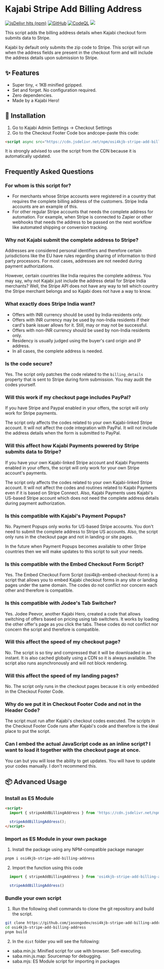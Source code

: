 # Kajabi Stripe Add Billing Address
[![jsDelivr hits (npm)](https://img.shields.io/jsdelivr/npm/hm/osi4kjb-stripe-add-billing-address?color=blue&label=Downloads&logo=jsdelivr)](https://www.jsdelivr.com/package/npm/osi4kjb-stripe-add-billing-address)
[![GitHub](https://img.shields.io/github/license/jasongodev/osi4kjb-stripe-add-billing-address?&color=blue&label=License&logo=github)](LICENSE)
[![CodeQL](https://github.com/jasongodev/osi4kjb-stripe-add-billing-address/actions/workflows/github-code-scanning/codeql/badge.svg)](https://github.com/jasongodev/osi4kjb-stripe-add-billing-address/actions/workflows/github-code-scanning/codeql)
[![](https://img.shields.io/badge/Code%20Style-Standard-brightgreen?logo=typescript)](https://standardjs.com/)

This script adds the billing address details when Kajabi checkout form submits data to Stripe.

Kajabi by default only submits the zip code to Stripe. This script will run when the address fields are present in the checkout form and will include the address details upon submission to Stripe.

## ✨ Features
- Super tiny, < 1KB minified gzipped.
- Set and forget. No configuration required.
- Zero dependencies.
- Made by a Kajabi Hero!

## 🔧 Installation

1. Go to Kajabi Admin Settings -> Checkout Settings
2. Go to the Checkout Footer Code box andcope-paste this code:

```html
<script async src="https://cdn.jsdelivr.net/npm/osi4kjb-stripe-add-billing-address@latest"></script>
```

It is strongly advised to use the script from the CDN because it is automatically updated.

## Frequently Asked Questions

### For whom is this script for?
- For merchants whose Stripe accounts were registered in a country that requires the complete billing address of the customers. Stripe India accounts are an example of this.
- For other regular Stripe accounts that needs the complete address for automation. For example, when Stripe is connected to Zapier or other webhooks that needs the address to be passed on the next workflow like automated shipping or conversion tracking.

### Why not Kajabi submit the complete address to Stripe?
Addresses are considered personal identifiers and therefore certain jurisdictions like the EU have rules regarding sharing of information to third party processors. For most cases, addresses are not needed during payment authorizations.

However, certain countries like India requires the complete address. You may say, why not Kajabi just include the address detail for Stripe India merchants? Well, the Stripe API does not have any way to tell which country the Stripe merchant belongs and so Kajabi does not have a way to know.

### What exactly does Stripe India want?
- Offers with INR currency should be used by India-residents only.
- Offers with INR currency may be used by non-India residents if their card's bank issuer allows for it. Still, may or may not be successful.
- Offers with non-INR currency should be used by non-India residents only.
- Residency is usually judged using the buyer's card origin and IP address.
- In all cases, the complete address is needed.

### Is the code secure?

Yes. The script only patches the code related to the `billing_details` property that is sent to Stripe during form submission. You may audit the codes yourself.

### Will this work if my checkout page includes PayPal?

If you have Stripe and Paypal enabled in your offers, the script will only work for Stripe payments.

The script only affects the codes related to your own Kajabi-linked Stripe account. It will not affect the code integration with PayPal. It will not include the address details when the form is submitted to PayPal.

### Will this affect how Kajabi Payments powered by Stripe submits data to Stripe?

If you have your own Kajabi-linked Stripe account and Kajabi Payments enabled in your offers, the script will only work for your own Stripe account's payments.

The script only affects the codes related to your own Kajabi-linked Stripe account. It will not affect the codes and routines related to Kajabi Payments even if it is based on Stripe Connect. Also, Kajabi Payments uses Kajabi's US-based Stripe account which does not need the complete address details during payment authorization.

### Is this compatible with Kajabi's Payment Popups?

No. Payment Popups only works for US-based Stripe accounts. You don't need to submit the complete address to Stripe US accounts. Also, the script only runs in the checkout page and not in landing or site pages.

In the future when Payment Popups becomes available to other Stripe countries then we will make updates to this script to suit your needs.

### Is this compatible with the Embed Checkout Form Script?

Yes. The Embed Checkout Form Script (osi4kjb-embed-checkout-form) is a script that allows you to embed Kajabi checkout forms in any site or landing pages under the same domain. The codes do not conflict nor concern each other and therefore is compatible.

### Is this compatible with Jodee's Tab Switcher?
Yes. Jodee Peevor, another Kajabi Hero, created a code that allows switching of offers based on pricing using tab switchers. It works by loading the other offer's page as you click the tabs. These codes do not conflict nor concern the script and therefore is compatible.

### Will this affect the speed of my checkout page?

No. The script is so tiny and compressed that it will be downloaded in an instant. It is also cached globally using a CDN so it is always available. The script also runs asynchronously and will not block rendering.

### Will this affect the speed of my landing pages?

No. The script only runs in the checkout pages because it is only embedded in the Checkout Footer Code.

### Why do we put it in Checkout Footer Code and not in the Header Code?

The script must run after Kajabi's checkout codes executed. The scripts in the Checkout Footer Code runs after Kajabi's code and therefore is the ideal place to put the script.

### Can I embed the actual JavaScript code as an inline script? I want to load it together with the checkout page at once.

You can but you will lose the ability to get updates. You will have to update your codes manually. I don't recommend this.


## 📦 Advanced Usage

### Install as ES Module
```html
<script>
  import { stripeAddBillingAddress } from 'https://cdn.jsdelivr.net/npm/osi4kjb-stripe-add-billing-address@latest/+esm';

  stripeAddBillingAddress();
</script>
```

### Import as ES Module in your own package

1. Install the package using any NPM-compatible package manager

```bash
pnpm i osi4kjb-stripe-add-billing-address
```

2. Import the function using this code

```typescript
  import { stripeAddBillingAddress } from 'osi4kjb-stripe-add-billing-address'

  stripeAddBillingAddress()
```

### Bundle your own script
1. Run the following shell commands to clone the git repository and build the script.
```bash
git clone https://github.com/jasongodev/osi4kjb-stripe-add-billing-address.git
cd osi4kjb-stripe-add-billing-address
pnpm build
```
2. In the `dist` folder you will see the following:
  - saba.min.js: Minified script for use with browser. Self-executing.
  - saba.min.js.map: Sourcemap for debugging.
  - saba.mjs: ES Module script for importing in packages
